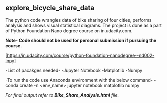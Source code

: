 ## explore_bicycle_share_data
The python code wrangles data of bike sharing of four cities, performs analysis and shows visual statistical diagrams. The project is done as a part of Python Foundation Nano degree course on in.udacity.com. 

**Note- Code should not be used for personal submission if pursuing the course.**

[https://in.udacity.com/course/python-foundation-nanodegree--nd002-inpy]

-List of pacakges needed-
 -Jupyter Notebook
 -Matplotlib
 -Numpy

-To run the code use Anaconda environment with the below command-
 -conda create -n <env_name> jupyter notebook matplotlib numpy
  
  

_For final output refer to **Bike_Share_Analysis.html** file._
